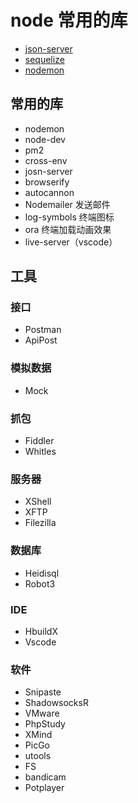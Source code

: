 # node 常用的库

- [json-server](./lib/json-server.md)
- [sequelize](./lib/sequelize.md)
- [nodemon](./lib/nodemon.md)

## 常用的库

- nodemon
- node-dev
- pm2
- cross-env
- josn-server
- browserify
- autocannon
- Nodemailer 发送邮件
- log-symbols 终端图标
- ora 终端加载动画效果
- live-server（vscode）

## 工具

### 接口

- Postman
- ApiPost

### 模拟数据

- Mock

### 抓包

- Fiddler
- Whitles

### 服务器

- XShell
- XFTP
- Filezilla

### 数据库

- Heidisql
- Robot3

### IDE

- HbuildX
- Vscode

### 软件

- Snipaste
- ShadowsocksR
- VMware
- PhpStudy
- XMind
- PicGo
- utools
- FS
- bandicam
- Potplayer
